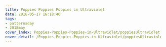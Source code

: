 ```yaml
---
title: Poppies Poppies Poppies in Ultraviolet
date: 2018-05-17 16:18:40
tags:
- patternaday
- 2018may
cover_index: Poppies-Poppies-Poppies-in-Ultraviolet/poppiesUltraviolet.png
cover_detail: /Poppies-Poppies-Poppies-in-Ultraviolet/poppiesUltraviolet.png
---
```

